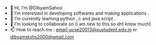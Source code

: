 - 👋 Hi, I’m @DibyamSahoo
- 👀 I’m interested in developing softwares and making applications .
- 🌱 I’m currently learning python , c and java script .
- 💞️ I’m looking to collaborate on (i am new to this so dnt know much)
- 📫 How to reach me : email-ucse20013@xustudent.edu.in or dibyamstxhs2000@gmail.com

<!---
DibyamSahoo/DibyamSahoo is a ✨ special ✨ repository because its `README.md` (this file) appears on your GitHub profile.
You can click the Preview link to take a look at your changes.
--->
